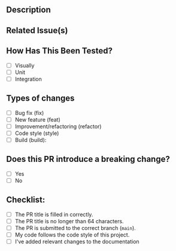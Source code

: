 ## Description

## Related Issue(s)

## How Has This Been Tested?

- [ ] Visually
- [ ] Unit
- [ ] Integration

## Types of changes

- [ ] Bug fix (fix)
- [ ] New feature (feat)
- [ ] Improvement/refactoring (refactor)
- [ ] Code style (style)
- [ ] Build (build):

## Does this PR introduce a breaking change?

- [ ] Yes
- [ ] No

## Checklist:

- [ ] The PR title is filled in correctly.
- [ ] The PR title is no longer than 64 characters.
- [ ] The PR is submitted to the correct branch (`main`).
- [ ] My code follows the code style of this project.
- [ ] I've added relevant changes to the documentation

